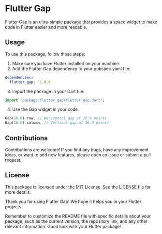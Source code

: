 # Flutter Gap 
 
Flutter Gap is an ultra-simple package that provides a space widget to make code in Flutter easier and more readable. 
 
## Usage 
 
To use this package, follow these steps: 
 
1. Make sure you have Flutter installed on your machine. 
2. Add the Flutter Gap dependency to your  pubspec.yaml  file:

```yaml
dependencies:
  flutter_gap: ^1.0.0
```

3. Import the package in your Dart file:

```dart
import 'package:flutter_gap/flutter_gap.dart';
```

4. Use the Gap widget in your code:

```dart
Gap(16.0).row, // Horizontal gap of 16.0 points
Gap(16.0).column, // Vertical gap of 16.0 points
```

## Contributions 
 
Contributions are welcome! If you find any bugs, have any improvement ideas, or want to add new features, please open an issue or submit a pull request. 
 
## License 
 
This package is licensed under the MIT License. See the [LICENSE](https://github.com/your-username/your-repository/LICENSE) file for more details. 
 
Thank you for using Flutter Gap! We hope it helps you in your Flutter projects. 
 
Remember to customize the README file with specific details about your package, such as the current version, the repository link, and any other relevant information. Good luck with your Flutter package!